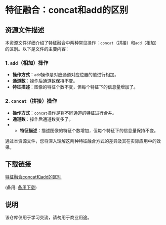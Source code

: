 # 特征融合：concat和add的区别

## 资源文件描述

本资源文件详细介绍了特征融合中两种常见操作：`concat`（拼接）和`add`（相加）的区别。以下是文件的主要内容：

### 1. `add`（相加）操作
- **操作方式**：`add`操作是对应通道对应位置的值进行相加。
- **通道数**：操作后通道数保持不变。
- **特征描述**：图像的特征个数不变，但每个特征下的信息量增加了。

### 2. `concat`（拼接）操作
- **操作方式**：`concat`操作是将不同通道的特征进行合并。
- **通道数**：操作后通道数变多了。
- - **特征描述**：描述图像的特征个数增加，但每个特征下的信息量保持不变。

通过本资源文件，您将深入理解这两种特征融合方式的差异及其在实际应用中的效果。

## 下载链接
[特征融合concat和add的区别](https://pan.quark.cn/s/677cb5306fd0) 

(备用: [备用下载](https://pan.baidu.com/s/1usa8HPPhBKDg7cFRl4j9OQ?pwd=1234))

## 说明

该仓库仅用于学习交流，请勿用于商业用途。
